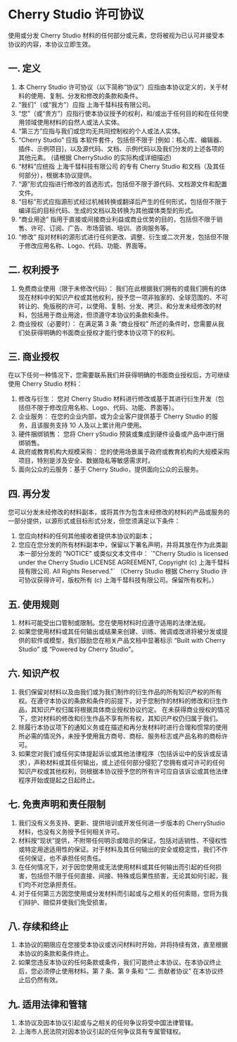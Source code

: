 # Cherry Studio 许可协议

使用或分发 Cherry Studio 材料的任何部分或元素，您将被视为已认可并接受本协议的内容，本协议立即生效。

## 一. 定义

1. 本 Cherry Studio 许可协议（以下简称“协议”）应指由本协议定义的，关于材料的使用、复制、分发和修改的条款和条件。
2. &#x20;“我们”（或“我方”）应指 上海千彗科技有限公司。
3. “您”（或“贵方”）应指行使本协议授予的权利，和/或出于任何目的和在任何使用领域使用材料的自然人或法人实体。
4. “第三方”应指与我们或您均无共同控制权的个人或法人实体。
5. “Cherry Studio” 应指 本软件套件，包括但不限于 \[例如：核心库、编辑器、插件、示例项目]，以及源代码、文档、示例代码以及我们分发的上述各项的其他元素。 (请根据 CherryStudio 的实际构成详细描述)
6. “材料”应统指 上海千彗科技有限公司 的专有 Cherry Studio 和文档（及其任何部分），根据本协议提供。
7. “源”形式应指进行修改的首选形式，包括但不限于源代码、文档源文件和配置文件。
8. “目标”形式应指源形式经过机械转换或翻译后产生的任何形式，包括但不限于编译后的目标代码、生成的文档以及转换为其他媒体类型的形式。
9. “商业用途” 指用于直接或间接商业利益或商业优势的目的，包括但不限于销售、许可、订阅、广告、市场营销、培训、咨询服务等。
10. “修改” 指对材料的源形式进行任何更改、调整、衍生或二次开发，包括但不限于修改应用名称、Logo、代码、功能、界面等。

## 二. 权利授予

1. 免费商业使用（限于未修改代码）： 我们在此根据我们拥有的或我们拥有的体现在材料中的知识产权或其他权利，授予您一项非独家的、全球范围的、不可转让的、免版税的许可，以使用、复制、分发、拷贝、和分发未经修改的材料，包括用于商业用途，但须遵守本协议的条款和条件。
2. 商业授权（必要时）： 在满足第 3 条 “商业授权” 所述的条件时，您需要从我们处获得明确的书面商业授权才能行使本协议项下的权利。

## 三. 商业授权

在以下任何一种情况下，您需要联系我们并获得明确的书面商业授权后，方可继续使用 Cherry Studio 材料：

1. 修改与衍生： 您对 Cherry Studio 材料进行修改或基于其进行衍生开发（包括但不限于修改应用名称、Logo、代码、功能、界面等）。
2. 企业服务： 在您的企业内部，或为企业客户提供基于 Cherry Studio 的服务，且该服务支持 10 人及以上累计用户使用。
3. 硬件捆绑销售： 您将 Cherr yStudio 预装或集成到硬件设备或产品中进行捆绑销售。
4. 政府或教育机构大规模采购： 您的使用场景属于政府或教育机构的大规模采购项目，特别是涉及安全、数据隐私等敏感需求时。
5. 面向公众的云服务：基于 Cherry Studio，提供面向公众的云服务。

## 四. 再分发

您可以分发未经修改的材料副本，或将其作为包含未经修改的材料的产品或服务的一部分提供，以源形式或目标形式分发，但您须满足以下条件：

1. 您应向材料的任何其他接收者提供本协议的副本；
2. 您应在您分发的所有材料副本中，保留以下署名声明，并将其放在作为此类副本一部分分发的 “NOTICE” 或类似文本文件中： \`"Cherry Studio is licensed under the Cherry Studio LICENSE AGREEMENT, Copyright (c) 上海千彗科技有限公司. All Rights Reserved."\` （Cherry Studio 根据 Cherry Studio 许可协议获得许可，版权所有 (c) 上海千彗科技有限公司。保留所有权利。）

## 五. 使用规则

1. 材料可能受出口管制或限制。您在使用材料时应遵守适用的法律法规。
2. 如果您使用材料或其任何输出或结果来创建、训练、微调或改进将被分发或提供的软件或模型，我们鼓励您在相关产品文档中显著标示 “Built with Cherry Studio” 或 “Powered by Cherry Studio”。

## 六. 知识产权

1. 我们保留对材料以及由我们或为我们制作的衍生作品的所有知识产权的所有权。在遵守本协议的条款和条件的前提下，对于您制作的材料的修改和衍生作品，其知识产权归属将根据具体商业授权协议约定。 在未获得商业授权的情况下，您对材料的修改和衍生作品不享有所有权，其知识产权仍归属于我们。
2. 除履行本协议项下的通知义务或在描述和再分发材料时进行合理和惯常的使用所必需的情况外，未授予使用我方商号、商标、服务标志或产品名称的商标许可。
3. 如果您对我们或任何实体提起诉讼或其他法律程序（包括诉讼中的反诉或反请求），声称材料或其任何输出，或上述任何部分侵犯了您拥有或可许可的任何知识产权或其他权利，则根据本协议授予您的所有许可应自该诉讼或其他法律程序开始或提起之日起终止。

## 七. 免责声明和责任限制

1. 我们没有义务支持、更新、提供培训或开发任何进一步版本的 CherryStudio 材料，也没有义务授予任何相关许可。
2. 材料按“现状”提供，不附带任何明示或暗示的保证，包括对适销性、不侵权性或特定用途适用性的保证。对于材料及其任何输出的安全或稳定性，我们不作任何保证，也不承担任何责任。
3. 在任何情况下，对于因您使用或无法使用材料或其任何输出而引起的任何损害，包括但不限于任何直接、间接、特殊或后果性损害，无论其如何引起，我们均不对您承担责任。
4. 对于任何第三方因您使用或分发材料而引起或与之相关的任何索赔，您将为我们辩护、赔偿并使我们免受损害。

## 八. 存续和终止

1. 本协议的期限应在您接受本协议或访问材料时开始，并将持续有效，直至根据本协议的条款和条件终止。
2. 如果您违反本协议的任何条款或条件，我们可能终止本协议。在本协议终止后，您必须停止使用材料。第 7 条、第 9 条和 “二. 贡献者协议” 在本协议终止后仍然有效。

## 九. 适用法律和管辖

1. 本协议及因本协议引起或与之相关的任何争议将受中国法律管辖。
2. 上海市人民法院对因本协议引起的任何争议具有专属管辖权。
 